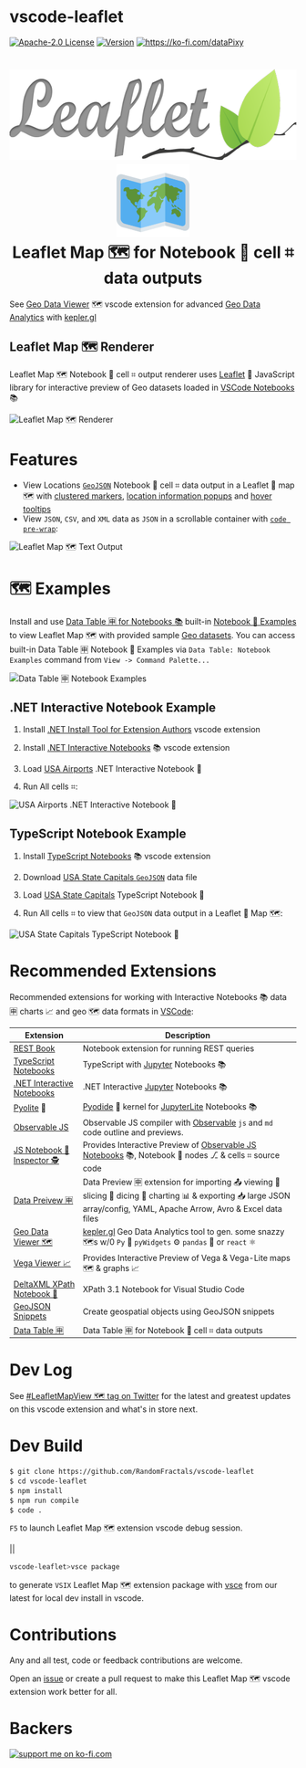 # vscode-leaflet

[![Apache-2.0 License](https://img.shields.io/badge/license-Apache2-brightgreen.svg)](http://opensource.org/licenses/Apache-2.0)
[![Version](https://vsmarketplacebadge.apphb.com/version-short/RandomFractalsInc.vscode-leaflet.svg?color=orange)](https://marketplace.visualstudio.com/items?itemName=RandomFractalsInc.vscode-leaflet)
<a href='https://ko-fi.com/dataPixy' target='_blank' title='support: https://ko-fi.com/dataPixy'>
  <img height='24' style='border:0px;height:20px;' src='https://az743702.vo.msecnd.net/cdn/kofi3.png?v=2' alt='https://ko-fi.com/dataPixy' />
</a>

<h1 align="center">
  <img width="600" height="159" src="docs/images/leaflet-logo.png" />
  <img width="128" height="128" src="resources/icons/map.png" />
  <br />
  Leaflet Map 🗺️ for Notebook 📓 cell ⌗ data outputs
</h1>

See [Geo Data Viewer](https://github.com/RandomFractals/geo-data-viewer) 🗺️ vscode extension for advanced [Geo Data Analytics](https://marketplace.visualstudio.com/items?itemName=RandomFractalsInc.geo-data-viewer) with [kepler.gl](https://kepler.gl/)

## Leaflet Map 🗺️ Renderer

Leaflet Map 🗺️ Notebook 📓 cell ⌗ output renderer uses [Leaflet](https://leafletjs.com) 🌿 JavaScript library for interactive preview of Geo datasets loaded in [VSCode Notebooks](https://code.visualstudio.com/api/extension-guides/notebook) 📚

![Leaflet Map 🗺️ Renderer](https://github.com/RandomFractals/vscode-leaflet/blob/main/docs/images/leaflet-map-renderer.png?raw=true 
 "Leaflet Map 🗺️ Renderer")

# Features

- View Locations [`GeoJSON`](https://www.rfc-editor.org/rfc/rfc7946.html) Notebook 📓 cell ⌗ data output in a Leaflet 🌿 map 🗺️ 
with [clustered markers](https://github.com/RandomFractals/vscode-leaflet/issues/8#issuecomment-894707382), [location information popups](https://github.com/RandomFractals/vscode-leaflet/issues/28#issuecomment-894812944) and [hover tooltips](https://github.com/RandomFractals/vscode-leaflet/issues/30#issuecomment-894824576)
- View `JSON`, `CSV`, and `XML` data as `JSON` in a scrollable container with [`code pre-wrap`](https://developer.mozilla.org/en-US/docs/Web/HTML/Element/code):

![Leaflet Map 🗺️ Text Output](https://github.com/RandomFractals/vscode-leaflet/blob/main/docs/images/leaflet-map-text-output.png?raw=true 
 "Leaflet Map 🗺️ Text Output")

# 🗺️ Examples

Install and use [Data Table 🈸 for Notebooks 📚](https://marketplace.visualstudio.com/items?itemName=RandomFractalsInc.vscode-data-table)  built-in [Notebook 📓 Examples](https://github.com/RandomFractals/vscode-data-table#-examples) to view Leaflet Map 🗺️ with provided sample [Geo datasets](https://github.com/RandomFractals/vscode-data-table/tree/main/data). You can access built-in Data Table 🈸 Notebook 📓 Examples via `Data Table: Notebook Examples` command from `View -> Command Palette...`

![Data Table 🈸 Notebook Examples](https://github.com/RandomFractals/vscode-leaflet/blob/main/docs/images/data-table-notebook-examples.png?raw=true 
 "Data Table 🈸 Notebook Examples")

## .NET Interactive Notebook Example

1. Install [.NET Install Tool for Extension Authors](https://marketplace.visualstudio.com/items?itemName=ms-dotnettools.vscode-dotnet-runtime) vscode extension

2. Install [.NET Interactive Notebooks](https://marketplace.visualstudio.com/items?itemName=ms-dotnettools.dotnet-interactive-vscode) 📚 vscode extension

3. Load [USA Airports](https://github.com/RandomFractals/vscode-leaflet/blob/main/notebooks/usa-airports-net.ipynb) .NET Interactive Notebook 📓

4. Run All cells ⌗:

![USA Airports .NET Interactive Notebook 📓](https://github.com/RandomFractals/vscode-leaflet/blob/main/docs/images/leaflet-map-net-notebook.png?raw=true 
 "USA Airports .NET Interactive Notebook 📓")

## TypeScript Notebook Example

1. Install [TypeScript Notebooks](https://marketplace.visualstudio.com/items?itemName=donjayamanne.typescript-notebook) 📚 vscode extension

2. Download [USA State Capitals `GeoJSON`](https://github.com/RandomFractals/vscode-leaflet/tree/main/data/geojson/usa-state-capitals.geojson) data file

3. Load [USA State Capitals](https://github.com/RandomFractals/vscode-data-table/blob/main/notebooks/usa-airports.ipynb) TypeScript Notebook 📓

4. Run All cells ⌗ to view that `GeoJSON` data output in a Leaflet 🌿 Map 🗺️:

![USA State Capitals TypeScript Notebook 📓](https://github.com/RandomFractals/vscode-leaflet/blob/main/docs/images/leaflet-map-typescript-notebook.png?raw=true 
 "USA State Capitals TypeScript Notebook 📓")

# Recommended Extensions

Recommended extensions for working with Interactive Notebooks 📚 data 🈸 charts 📈 and geo 🗺️ data formats in [VSCode](https://code.visualstudio.com/):

| Extension | Description |
| --- | --- |
| [REST Book](https://marketplace.visualstudio.com/items?itemName=tanhakabir.rest-book) | Notebook extension for running REST queries |
| [TypeScript Notebooks](https://marketplace.visualstudio.com/items?itemName=donjayamanne.typescript-notebook) | TypeScript with [Jupyter](https://marketplace.visualstudio.com/items?itemName=ms-toolsai.jupyter) Notebooks 📚 |
| [.NET Interactive Notebooks](https://marketplace.visualstudio.com/items?itemName=ms-dotnettools.dotnet-interactive-vscode) | .NET Interactive [Jupyter](https://marketplace.visualstudio.com/items?itemName=ms-toolsai.jupyter) Notebooks 📚 |
| [Pyolite](https://marketplace.visualstudio.com/items?itemName=joyceerhl.vscode-pyolite) 🐍 | [Pyodide](https://pyodide.org) 🐍 kernel for [JupyterLite](https://github.com/jtpio/jupyterlite) Notebooks 📚 |
| [Observable JS](https://marketplace.visualstudio.com/items?itemName=GordonSmith.observable-js) | Observable JS compiler with [Observable](https://observablehq.com/@observablehq/observable-for-jupyter-users?collection=@observablehq/observable-for-jupyter-users) `js` and `md` code outline and previews. |
| [JS Notebook 📓 Inspector 🕵️](https://marketplace.visualstudio.com/items?itemName=RandomFractalsInc.js-notebook-inspector) | Provides Interactive Preview of [Observable JS Notebooks](https://observablehq.com/documentation#notebook-fundamentals) 📚, Notebook 📓 nodes ⎇ & cells ⌗ source code |
| [Data Preivew 🈸](https://marketplace.visualstudio.com/items?itemName=RandomFractalsInc.vscode-data-preview) | Data Preview 🈸 extension for importing 📤 viewing 🔎 slicing 🔪 dicing 🎲 charting 📊 & exporting 📥 large JSON array/config, YAML, Apache Arrow, Avro & Excel data files |
| [Geo Data Viewer 🗺️](https://marketplace.visualstudio.com/items?itemName=RandomFractalsInc.geo-data-viewer) | [kepler.gl](https://kepler.gl) Geo Data Analytics tool to gen. some snazzy 🗺️s  w/0 `Py` 🐍 `pyWidgets` ⚙️ `pandas` 🐼 or `react` ⚛️ |
| [Vega Viewer 📈](https://marketplace.visualstudio.com/items?itemName=RandomFractalsInc.vscode-vega-viewer) | Provides Interactive Preview of Vega & Vega-Lite maps 🗺️ & graphs 📈 |
| [DeltaXML XPath Notebook 📓](https://marketplace.visualstudio.com/items?itemName=deltaxml.xpath-notebook) | XPath 3.1 Notebook for Visual Studio Code |
| [GeoJSON Snippets](https://marketplace.visualstudio.com/items?itemName=analytic-signal.snippets-geojson) | Create geospatial objects using GeoJSON snippets |
| [Data Table 🈸](https://marketplace.visualstudio.com/items?itemName=RandomFractalsInc.vscode-data-table)| Data Table 🈸 for Notebook 📓 cell ⌗ data outputs |

# Dev Log

See [#LeafletMapView 🗺️ tag on Twitter](https://twitter.com/hashtag/LeafletMapView?src=hashtag_click&f=live) for the latest and greatest updates on this vscode extension and what's in store next.

# Dev Build

```bash
$ git clone https://github.com/RandomFractals/vscode-leaflet
$ cd vscode-leaflet
$ npm install
$ npm run compile
$ code .
```
`F5` to launch Leaflet Map 🗺️ extension vscode debug session.

||

```bash
vscode-leaflet>vsce package
```
to generate `VSIX` Leaflet Map 🗺️ extension package with [vsce](https://code.visualstudio.com/api/working-with-extensions/publishing-extension#vsce) from our latest for local dev install in vscode.

# Contributions

Any and all test, code or feedback contributions are welcome. 

Open an [issue](https://github.com/RandomFractals/vscode-leaflet/issues) or create a pull request to make this Leaflet Map 🗺️ vscode extension work better for all.

# Backers

<a href='https://ko-fi.com/dataPixy' target='_blank'>
  <img height='36' style='border:0px;height:36px;' border='0'
    src='https://az743702.vo.msecnd.net/cdn/kofi3.png?v=2' 
    alt='support me on ko-fi.com' />
</a>

